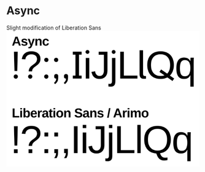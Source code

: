 # Async
Slight modification of Liberation Sans
![modified font](https://raw.githubusercontent.com/ZoomTen/async-font/master/preview.png)
